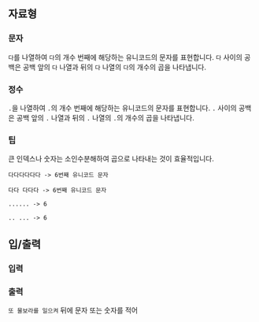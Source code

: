 ## 자료형
### 문자
`다`를 나열하여 `다`의 개수 번째에 해당하는 유니코드의 문자를 표현합니다.
`다` 사이의 공백은 공백 앞의 `다` 나열과 뒤의 `다` 나열의 `다`의 개수의 곱을 나타냅니다.


### 정수
`.`을 나열하여 `.`의 개수 번째에 해당하는 유니코드의 문자를 표현합니다.
`.` 사이의 공백은 공백 앞의 `.` 나열과 뒤의 `.` 나열의 `.`의 개수의 곱을 나타냅니다.


### 팁
큰 인덱스나 숫자는 소인수분해하여 곱으로 나타내는 것이 효율적입니다.
```
다다다다다다 -> 6번째 유니코드 문자

다다 다다다 -> 6번째 유니코드 문자

...... -> 6

.. ... -> 6
```

## 입/출력

### 입력

### 출력
`또 물보라를 일으켜` 뒤에 문자 또는 숫자를 적어 

